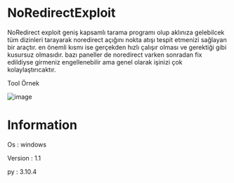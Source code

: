 # NoRedirectExploit

NoRedirect exploit geniş kapsamlı tarama programı olup aklınıza gelebilcek tüm dizinleri tarayarak noredirect açığını nokta atışı tespit etmenizi sağlayan bir araçtır.
en önemli kısmı ise gerçekden hızlı çalışır olması ve gerektiği gibi kusursuz olmasıdır. bazı paneller de noredirect varken sonradan fix edildiyse girmeniz engellenebilir ama genel olarak işinizi çok kolaylaştırıcaktır.

Tool Örnek

![image](https://user-images.githubusercontent.com/78283095/165006955-0f547024-b5d0-4c97-a3b2-412f7ffb53a8.png)

# Information
Os : windows

Version : 1.1

py : 3.10.4
